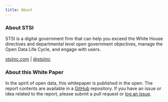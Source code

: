```yaml
---
title: About
---
```


### About STSI

STSI is a digital government firm that can help you exceed the White House directives and departmental level open government objectives, manage the Open Data Life Cycle, and engage with users.

<a href="http://stsiinc.com" target="_blank" class="sidebar-content "><i class="mdi mdi-web"></i> stsiinc.com</a> | <a href="https://twitter.com/stsiinc" target="_blank" class="sidebar-content "><i class="mdi mdi-twitter"></i> @stsiinc</a>

### About this White Paper

In the spirit of open data, this whitepaper is published in the open. The report contents are available in a [GitHub](https://github.com/STSILABS/Lowering-Barriers-to-Open-Data/tree/gh-pages) repository. If you have an issue or idea related to the report, please submit a pull request or <a href="https://github.com/STSILABS/Lowering-Barriers-to-Open-Data/issues">log an issue</a>.
